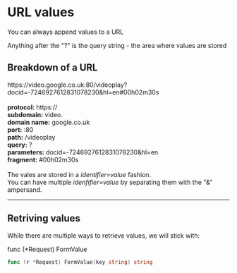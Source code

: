 # URL values

<!-- markdownlint-disable -->

You can always append values to a URL

Anything after the "?" is the query string - the area where values are stored

<h2>Breakdown of a URL</h2>
https://video.google.co.uk:80/videoplay?docid=-7246927612831078230&hl=en#00h02m30s
<br>
<br>
<strong>protocol:</strong>      https://<br>
<strong>subdomain:</strong>     video.</br>
<strong>domain name:</strong>   google.co.uk<br>
<strong>port:</strong>          :80<br>
<strong>path:</strong>          /videoplay<br>
<strong>query:</strong>         ?<br>
<strong>parameters:</strong>    docid=-7246927612831078230&hl=en<br>
<strong>fragment:</strong>      #00h02m30s<br>
<br>
The vales are stored in a <em>identifier=value</em> fashion.<br>
You can have multiple <em>idenfifier=value</em> by separating them with the "&" ampersand.
<br>
<hr>
<h2>Retriving values</h2>
While there are multiple ways to retrieve values, we will stick with:

func (\*Request) FormValue

```go
func (r *Request) FormValue(key string) string
```
